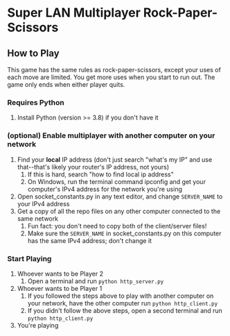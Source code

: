 # Super LAN Multiplayer Rock-Paper-Scissors
## How to Play
This game has the same rules as rock-paper-scissors, except your uses of each move are limited. You get more uses when you start to run out. The game only ends when either player quits.

### Requires Python
1. Install Python (version >= 3.8) if you don't have it

### (optional) Enable multiplayer with another computer on your network
1. Find your **local** IP address (don't just search "what's my IP" and use that--that's likely your router's IP address, not yours)
   1. If this is hard, search "how to find local ip address"
   2. On Windows, run the terminal command ipconfig and get your computer's IPv4 address for the network you're using
2. Open socket_constants.py in any text editor, and change `SERVER_NAME` to your IPv4 address
3. Get a copy of all the repo files on any other computer connected to the same network
   1. Fun fact: you don't need to copy both of the client/server files!
   2. Make sure the `SERVER_NAME` in socket_constants.py on this computer has the same IPv4 address; don't change it

### Start Playing
1. Whoever wants to be Player 2
   1. Open a terminal and run `python http_server.py`
2. Whoever wants to be Player 1
   1. If you followed the steps above to play with another computer on your network, have the other computer run `python http_client.py`
   2. If you didn't follow the above steps, open a second terminal and run `python http_client.py`
3. You're playing
